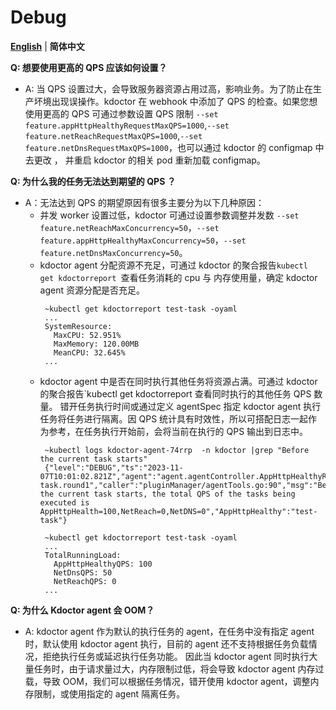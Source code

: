 # Debug

[**English**](./debug.md) | **简体中文**

**Q: 想要使用更高的 QPS 应该如何设置？**
* A: 当 QPS 设置过大，会导致服务器资源占用过高，影响业务。为了防止在生产坏境出现误操作。kdoctor 在 webhook 中添加了 QPS 的检查。如果您想使用更高的 QPS
可通过参数设置 QPS 限制 `--set feature.appHttpHealthyRequestMaxQPS=1000`,`--set feature.netReachRequestMaxQPS=1000`,`--set feature.netDnsRequestMaxQPS=1000`，也可以通过 kdoctor 的 configmap 中去更改 ，
并重启 kdoctor 的相关 pod 重新加载 configmap。

**Q: 为什么我的任务无法达到期望的 QPS ？**
* A：无法达到 QPS 的期望原因有很多主要分为以下几种原因：
  * 并发 worker 设置过低，kdoctor 可通过设置参数调整并发数 `--set feature.netReachMaxConcurrency=50`，`--set feature.appHttpHealthyMaxConcurrency=50`，`--set feature.netDnsMaxConcurrency=50`。
  * kdoctor agent 分配资源不充足，可通过 kdoctor 的聚合报告`kubectl get kdoctorreport `查看任务消耗的 cpu 与 内存使用量，确定 kdoctor agent 资源分配是否充足。
     ```shell
      ~kubectl get kdoctorreport test-task -oyaml
      ...
      SystemResource:
        MaxCPU: 52.951%
        MaxMemory: 120.00MB
        MeanCPU: 32.645%
      ...
    ```
  * kdoctor agent 中是否在同时执行其他任务将资源占满。可通过 kdoctor 的聚合报告`kubectl get kdoctorreport 查看同时执行的其他任务 QPS 数量。
    错开任务执行时间或通过定义 agentSpec 指定 kdoctor agent 执行任务将任务进行隔离。因 QPS 统计具有时效性，所以可搭配日志一起作为参考，在任务执行开始前，会将当前在执行的 QPS 输出到日志中。
     ```shell
      ~kubectl logs kdoctor-agent-74rrp  -n kdoctor |grep "Before the current task starts"
      {"level":"DEBUG","ts":"2023-11-07T10:01:02.821Z","agent":"agent.agentController.AppHttpHealthyReconciler.AppHttpHealthy.test-task.round1","caller":"pluginManager/agentTools.go:90","msg":"Before the current task starts, the total QPS of the tasks being executed is AppHttpHealth=100,NetReach=0,NetDNS=0","AppHttpHealthy":"test-task"}
     ```
     ```shell
      ~kubectl get kdoctorreport test-task -oyaml
      ...
      TotalRunningLoad:
        AppHttpHealthyQPS: 100
        NetDnsQPS: 50
        NetReachQPS: 0
      ...
     ```
**Q: 为什么 Kdoctor agent 会 OOM？**
* A: kdoctor agent 作为默认的执行任务的 agent，在任务中没有指定 agent 时，默认使用 kdoctor agent 执行，目前的 agent 还不支持根据任务负载情况，拒绝执行任务或延迟执行任务功能。
     因此当 kdoctor agent 同时执行大量任务时，由于请求量过大，内存限制过低，将会导致 kdoctor agent 内存过载，导致 OOM，我们可以根据任务情况，错开使用 kdoctor agent，调整内存限制，或使用指定的 agent 隔离任务。
